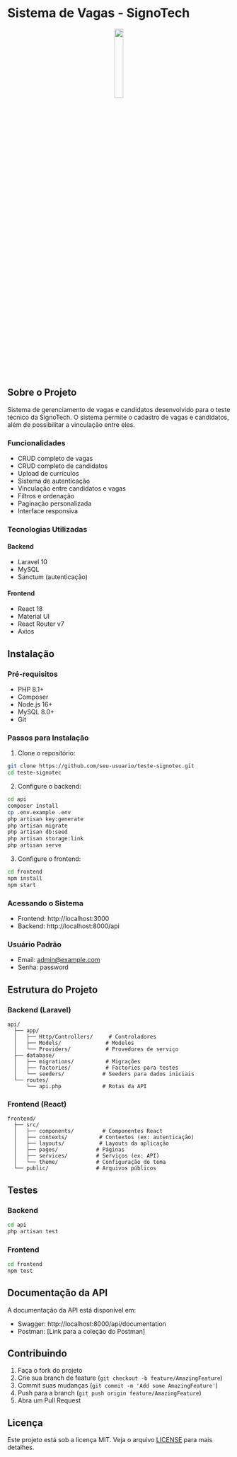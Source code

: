 # Sistema de Vagas - SignoTech

<div align="center">
  <img src="https://signotech.com.br/wp-content/uploads/2023/03/SignoTech.webp" width="20%" />
</div>

## Sobre o Projeto

Sistema de gerenciamento de vagas e candidatos desenvolvido para o teste técnico da SignoTech. O sistema permite o cadastro de vagas e candidatos, além de possibilitar a vinculação entre eles.

### Funcionalidades

- CRUD completo de vagas
- CRUD completo de candidatos
- Upload de currículos
- Sistema de autenticação
- Vinculação entre candidatos e vagas
- Filtros e ordenação
- Paginação personalizada
- Interface responsiva

### Tecnologias Utilizadas

#### Backend
- Laravel 10
- MySQL
- Sanctum (autenticação)

#### Frontend
- React 18
- Material UI
- React Router v7
- Axios

## Instalação

### Pré-requisitos
- PHP 8.1+
- Composer
- Node.js 16+
- MySQL 8.0+
- Git

### Passos para Instalação

1. Clone o repositório:
```bash
git clone https://github.com/seu-usuario/teste-signotec.git
cd teste-signotec
```

2. Configure o backend:
```bash
cd api
composer install
cp .env.example .env
php artisan key:generate
php artisan migrate
php artisan db:seed
php artisan storage:link
php artisan serve
```

3. Configure o frontend:
```bash
cd frontend
npm install
npm start
```

### Acessando o Sistema

- Frontend: http://localhost:3000
- Backend: http://localhost:8000/api

### Usuário Padrão
- Email: admin@example.com
- Senha: password

## Estrutura do Projeto

### Backend (Laravel)

```
api/
  ├── app/
  │   ├── Http/Controllers/     # Controladores
  │   ├── Models/              # Modelos
  │   └── Providers/           # Provedores de serviço
  ├── database/
  │   ├── migrations/          # Migrações
  │   ├── factories/           # Factories para testes
  │   └── seeders/            # Seeders para dados iniciais
  └── routes/
      └── api.php             # Rotas da API
```

### Frontend (React)

```
frontend/
  ├── src/
  │   ├── components/         # Componentes React
  │   ├── contexts/          # Contextos (ex: autenticação)
  │   ├── layouts/           # Layouts da aplicação
  │   ├── pages/            # Páginas
  │   ├── services/         # Serviços (ex: API)
  │   └── theme/            # Configuração do tema
  └── public/               # Arquivos públicos
```

## Testes

### Backend
```bash
cd api
php artisan test
```

### Frontend
```bash
cd frontend
npm test
```

## Documentação da API

A documentação da API está disponível em:
- Swagger: http://localhost:8000/api/documentation
- Postman: [Link para a coleção do Postman]

## Contribuindo

1. Faça o fork do projeto
2. Crie sua branch de feature (`git checkout -b feature/AmazingFeature`)
3. Commit suas mudanças (`git commit -m 'Add some AmazingFeature'`)
4. Push para a branch (`git push origin feature/AmazingFeature`)
5. Abra um Pull Request

## Licença

Este projeto está sob a licença MIT. Veja o arquivo [LICENSE](LICENSE) para mais detalhes. 